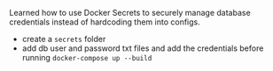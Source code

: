 Learned how to use Docker Secrets to securely manage database credentials instead of hardcoding them into configs.

- create a `secrets` folder
- add db user and password txt files and add the credentials before running `docker-compose up --build`